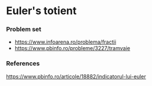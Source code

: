 # Euler's totient

### Problem set
- https://www.infoarena.ro/problema/fractii
 - https://www.pbinfo.ro/probleme/3227/tramvaie

### References
https://www.pbinfo.ro/articole/18882/indicatorul-lui-euler

